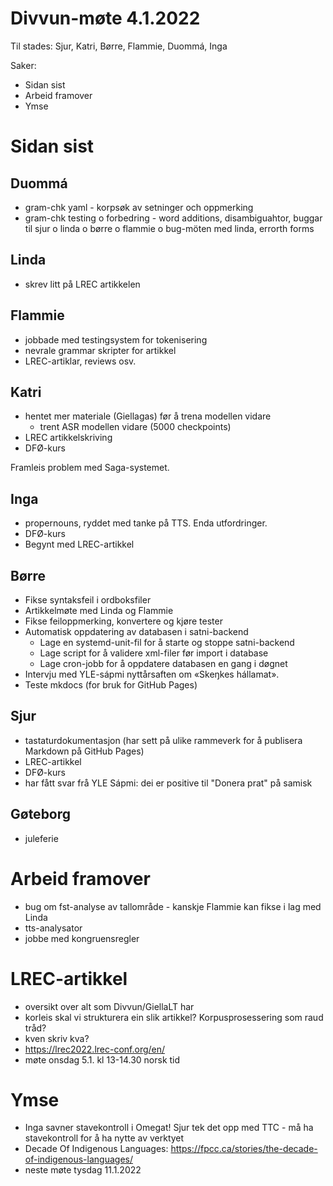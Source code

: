 # Divvun-møte 4.1.2022

Til stades: Sjur, Katri, Børre, Flammie, Duommá, Inga

Saker:
* Sidan sist
* Arbeid framover
* Ymse

# Sidan sist

## Duommá
* gram-chk yaml - korpsøk av setninger och oppmerking
* gram-chk testing o forbedring - word additions, disambiguahtor, buggar til sjur o linda o børre o flammie o bug-möten med linda, errorth forms

## Linda
* skrev litt på LREC artikkelen

## Flammie
* jobbade med testingsystem for tokenisering
* nevrale grammar skripter for artikkel
* LREC-artiklar, reviews osv. 

## Katri
* hentet mer materiale (Giellagas) før å trena modellen vidare
    * trent ASR modellen vidare (5000 checkpoints)
* LREC artikkelskriving
* DFØ-kurs

Framleis problem med Saga-systemet.

## Inga
* propernouns, ryddet med tanke på TTS. Enda utfordringer.
* DFØ-kurs
* Begynt med LREC-artikkel

## Børre
* Fikse syntaksfeil i ordboksfiler
* Artikkelmøte med Linda og Flammie
* Fikse feiloppmerking, konvertere og kjøre tester
* Automatisk oppdatering av databasen i satni-backend
    * Lage en systemd-unit-fil for å starte og stoppe satni-backend
    * Lage script for å validere xml-filer før import i database
    * Lage cron-jobb for å oppdatere databasen en gang i døgnet
* Intervju med YLE-sápmi nyttårsaften om «Skeŋkes hállamat».
* Teste mkdocs (for bruk for GitHub Pages)

## Sjur
- tastaturdokumentasjon (har sett på ulike rammeverk for å publisera Markdown på GitHub Pages)
- LREC-artikkel
- DFØ-kurs
- har fått svar frå YLE Sápmi: dei er positive til "Donera prat" på samisk

## Gøteborg
- juleferie

# Arbeid framover
* bug om fst-analyse av tallområde - kanskje Flammie kan fikse i lag med Linda
* tts-analysator
* jobbe med kongruensregler

# LREC-artikkel
- oversikt over alt som Divvun/GiellaLT har
- korleis skal vi strukturera ein slik artikkel? Korpusprosessering som raud tråd?
- kven skriv kva?
- <https://lrec2022.lrec-conf.org/en/>
- møte onsdag 5.1. kl 13-14.30 norsk tid

# Ymse

* Inga savner stavekontroll i Omegat! Sjur tek det opp med TTC - må ha stavekontroll for å ha nytte av verktyet
* Decade Of Indigenous Languages: 
https://fpcc.ca/stories/the-decade-of-indigenous-languages/
* neste møte tysdag 11.1.2022
